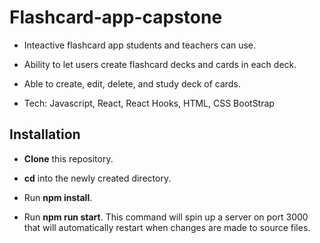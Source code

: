 # Flashcard-app-capstone

- Inteactive flashcard app students and teachers can use. 

- Ability to let users create flashcard decks and cards in each deck.

- Able to create, edit, delete, and study deck of cards.

- Tech: Javascript, React, React Hooks, HTML, CSS BootStrap


## Installation
- <p> <strong>Clone</strong> this repository.</p>
- <p> <strong>cd</strong> into the newly created directory.</p>
- <p>Run <strong>npm install</strong>.</p>
- <p>Run <strong>npm run start</strong>. This command will spin up a server on port 3000 that will automatically restart when changes are made to source files.<p>
